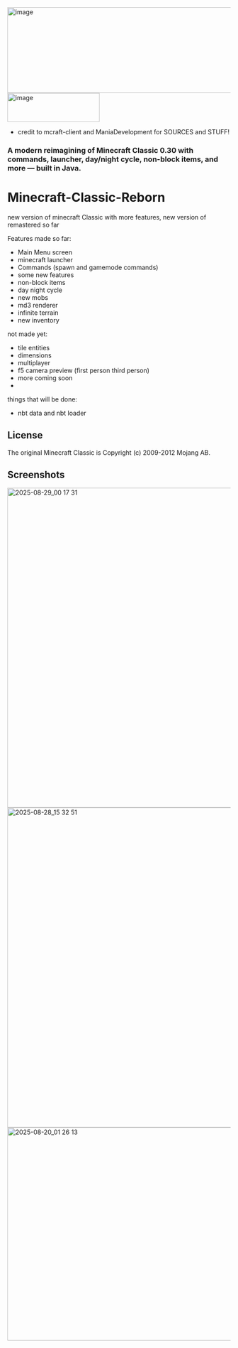 <img width="695" height="193" alt="image" src="https://github.com/user-attachments/assets/f506a0a2-9dad-4458-87b6-bdfdda1595f0" />
<img width="208" height="65" alt="image" src="https://github.com/user-attachments/assets/0c6c2523-e408-453c-a15f-499c78ea5e74" />

- credit to mcraft-client and ManiaDevelopment for SOURCES and STUFF!
### A modern reimagining of Minecraft Classic 0.30 with commands, launcher, day/night cycle, non-block items, and more — built in Java.
# Minecraft-Classic-Reborn
new version of minecraft Classic with more features, new version of remastered so far


 Features made so far:
 - Main Menu screen
 - minecraft launcher
 - Commands (spawn and gamemode commands)
 - some new features
 - non-block items
 - day night cycle
 - new mobs
 - md3 renderer
 - infinite terrain
 - new inventory

 not made yet:
 - tile entities
 - dimensions
 - multiplayer
 - f5 camera preview (first person third person)
 - more coming soon
 -    
 things that will be done:
- nbt data and nbt loader

## License
The original Minecraft Classic is Copyright (c) 2009-2012 Mojang AB. 

## Screenshots
<img width="1280" height="720" alt="2025-08-29_00 17 31" src="https://github.com/user-attachments/assets/4c4fae63-0340-4144-98cd-a314f379f3bb" />
<img width="1280" height="720" alt="2025-08-28_15 32 51" src="https://github.com/user-attachments/assets/004fd701-6649-4042-9657-f32859d8592a" />
<img width="854" height="480" alt="2025-08-20_01 26 13" src="https://github.com/user-attachments/assets/e0c9b5c4-da35-4ad3-9175-ac48813c912a" />
